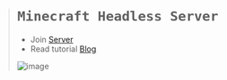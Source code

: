 ># `Minecraft Headless Server`
>
> - Join [Server](https://www.planetminecraft.com/server/maze-tower-smp/)
> - Read tutorial [Blog](https://www.planetminecraft.com/blog/how-to-host-a-minecraft-java-multiplayer-server-on-windows-or-ubuntu-with-playit-gg/)
>
>![image](https://github.com/user-attachments/assets/72a1d83a-e0f9-400d-9119-a3c86647f44a)
